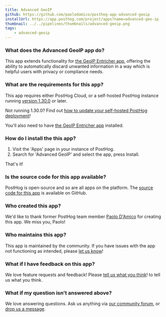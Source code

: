 ```yaml
---
title: Advanced GeoIP
github: https://github.com/paolodamico/posthog-app-advanced-geoip
installUrl: https://app.posthog.com/project/apps?name=advanced-geo-ip
thumbnail: ../../pipelines/thumbnails/advanced-geoip.png
tags:
    - advanced-geoip
---
```


### What does the Advanced GeoIP app do?

This app extends functionality for [the GeoIP Entricher app](/apps/geoip-enrichment), offering the ability to automatically discard unwanted information in a way which is helpful users with privacy or compliance needs.  

### What are the requirements for this app?

This app requires either PostHog Cloud, or a self-hosted PostHog instance running [version 1.30.0](https://posthog.com/blog/the-posthog-array-1-30-0) or later.

Not running 1.30.0? Find out [how to update your self-hosted PostHog deployment](https://posthog.com/docs/runbook/upgrading-posthog)!

You'll also need to have [the GeoIP Entricher app](/apps/geoip-enrichment) installed. 

### How do I install the this app?

1. Visit the 'Apps' page in your instance of PostHog.
2. Search for 'Advanced GeoIP' and select the app, press Install.

That's it!

### Is the source code for this app available?

PostHog is open-source and so are all apps on the platform. The [source code for this app](https://github.com/paolodamico/posthog-app-advanced-geoip) is available on GitHub.

### Who created this app?

We'd like to thank former PostHog team member [Paolo D'Amico](https://github.com/paolodamico/) for creating this app. We miss you, Paolo!

### Who maintains this app?

This app is maintained by the community. If you have issues with the app not functioning as intended, please [let us know](http://app.posthog.com/home#supportModal)!

### What if I have feedback on this app?

We love feature requests and feedback! Please [tell us what you think](http://app.posthog.com/home#supportModal)! to tell us what you think.

### What if my question isn't answered above?

We love answering questions. Ask us anything via [our community forum](/questions), or [drop us a message](http://app.posthog.com/home#supportModal). 
